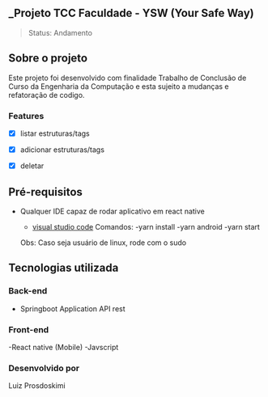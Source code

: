 ## _Projeto TCC Faculdade - YSW (Your Safe Way)

> Status: Andamento

## Sobre o projeto

Este projeto foi desenvolvido com finalidade Trabalho de Conclusão de Curso da Engenharia da Computação e esta sujeito a mudanças e refatoração de codigo.

### Features

- [x] listar estruturas/tags
- [x] adicionar estruturas/tags
- [x] deletar


## Pré-requisitos

- Qualquer IDE capaz de rodar aplicativo em react native

  - [visual studio code](https://code.visualstudio.com/)
  Comandos:
  -yarn install
  -yarn android
  -yarn start
  
  Obs: Caso seja usuário de linux, rode com o sudo

## Tecnologias utilizada

### Back-end

- Springboot Application API rest


### Front-end

-React native (Mobile)
-Javscript

### Desenvolvido por

Luiz Prosdoskimi
